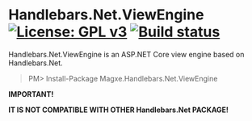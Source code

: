 Handlebars.Net.ViewEngine [![License: GPL v3](https://img.shields.io/badge/License-GPL%20v3-blue.svg?style=flat-square)](https://www.gnu.org/licenses/gpl-3.0) [![Build status](https://img.shields.io/appveyor/ci/Magentaize/handlebars-net-viewengine.svg?style=flat-square)](https://ci.appveyor.com/project/Magentaize/handlebars-net-viewengine)
==============

Handlebars.Net.ViewEngine is an ASP.NET Core view engine based on Handlebars.Net.

>PM> Install-Package Magxe.Handlebars.Net.ViewEngine

**IMPORTANT!**

**IT IS NOT COMPATIBLE WITH OTHER Handlebars.Net PACKAGE!**